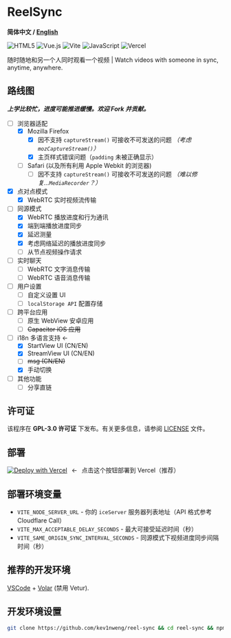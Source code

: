 # ReelSync

**简体中文 / [English](README.en.md)**

![HTML5](https://img.shields.io/badge/html5-%23E34F26.svg?style=for-the-badge&logo=html5&logoColor=white)
![Vue.js](https://img.shields.io/badge/vuejs-%2335495e.svg?style=for-the-badge&logo=vuedotjs&logoColor=%234FC08D)
![Vite](https://img.shields.io/badge/vite-%23646CFF.svg?style=for-the-badge&logo=vite&logoColor=white)
![JavaScript](https://img.shields.io/badge/javascript-%23323330.svg?style=for-the-badge&logo=javascript&logoColor=%23F7DF1E)
![Vercel](https://img.shields.io/badge/vercel-%23000000.svg?style=for-the-badge&logo=vercel&logoColor=white)

随时随地和另一个人同时观看一个视频 | Watch videos with someone in sync, anytime, anywhere.

## 路线图

***上学比较忙，进度可能推进缓慢。欢迎 Fork 并贡献。***

- [ ] 浏览器适配
  - [x] Mozilla Firefox
    - [x] 因不支持 `captureStream()` 可接收不可发送的问题 *（考虑 `mozCaptureStream()`）*
    - [x] 主页样式错误问题（`padding` 未被正确显示）
  - [ ] Safari (以及所有利用 Apple Webkit 的浏览器)
    - [ ] 因不支持 `captureStream()` 可接收不可发送的问题 *（难以修复...`MediaRecorder`？）*

- [x] 点对点模式
  - [x] WebRTC 实时视频流传输

- [ ] 同源模式
  - [x] WebRTC 播放进度和行为通讯
  - [x] 端到端播放进度同步
  - [x] 延迟测量
  - [x] 考虑网络延迟的播放进度同步
  - [ ] 从节点视频操作请求

- [ ] 实时聊天
  - [ ] WebRTC 文字消息传输
  - [ ] WebRTC 语音消息传输

- [ ] 用户设置
  - [ ] 自定义设置 UI
  - [ ] `localStorage API` 配置存储

- [ ] 跨平台应用
  - [ ] 原生 WebView 安卓应用
  - [ ] ~~Capacitor iOS 应用~~

- [ ] i18n 多语言支持 ←
  - [x] StartView UI (CN/EN)
  - [x] StreamView UI (CN/EN)
  - [ ] ~~msg (CN/EN)~~
  - [x] 手动切换

- [ ] 其他功能
  - [ ] 分享直链

## 许可证

该程序在 **GPL-3.0 许可证** 下发布。有关更多信息，请参阅 [LICENSE](LICENSE) 文件。

## 部署

[![Deploy with Vercel](https://vercel.com/button)](https://vercel.com/new/clone?repository-url=https://github.com/kev1nweng/reel-sync&env=VITE_NODE_SERVER_URL&env=VITE_MAX_ACCEPTABLE_DELAY_SECONDS&project-name=reel-sync&repository-name=reel-sync)⠀←⠀点击这个按钮部署到 Vercel（推荐）

## 部署环境变量

- `VITE_NODE_SERVER_URL` - 你的 `iceServer` 服务器列表地址（API 格式参考 Cloudflare Call）
- `VITE_MAX_ACCEPTABLE_DELAY_SECONDS` - 最大可接受延迟时间（秒）
- `VITE_SAME_ORIGIN_SYNC_INTERVAL_SECONDS` - 同源模式下视频进度同步间隔时间（秒）

## 推荐的开发环境

[VSCode](https://code.visualstudio.com/) + [Volar](https://marketplace.visualstudio.com/items?itemName=Vue.volar) (禁用 Vetur).

## 开发环境设置

```bash
git clone https://github.com/kev1nweng/reel-sync && cd reel-sync && npm i
```
